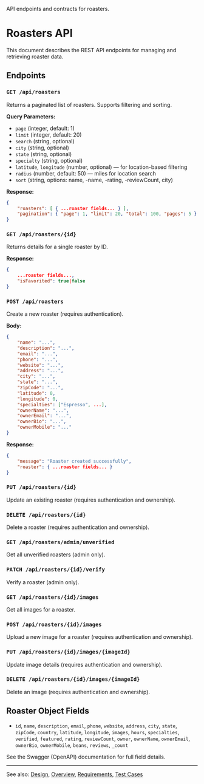
API endpoints and contracts for roasters.

# Roasters API

This document describes the REST API endpoints for managing and retrieving roaster data.

## Endpoints

### `GET /api/roasters`
Returns a paginated list of roasters. Supports filtering and sorting.

**Query Parameters:**
- `page` (integer, default: 1)
- `limit` (integer, default: 20)
- `search` (string, optional)
- `city` (string, optional)
- `state` (string, optional)
- `specialty` (string, optional)
- `latitude`, `longitude` (number, optional) — for location-based filtering
- `radius` (number, default: 50) — miles for location search
- `sort` (string, options: name, -name, -rating, -reviewCount, city)

**Response:**
```json
{
	"roasters": [ { ...roaster fields... } ],
	"pagination": { "page": 1, "limit": 20, "total": 100, "pages": 5 }
}
```

### `GET /api/roasters/{id}`
Returns details for a single roaster by ID.

**Response:**
```json
{
	...roaster fields...,
	"isFavorited": true|false
}
```

### `POST /api/roasters`
Create a new roaster (requires authentication).

**Body:**
```json
{
	"name": "...",
	"description": "...",
	"email": "...",
	"phone": "...",
	"website": "...",
	"address": "...",
	"city": "...",
	"state": "...",
	"zipCode": "...",
	"latitude": 0,
	"longitude": 0,
	"specialties": ["Espresso", ...],
	"ownerName": "...",
	"ownerEmail": "...",
	"ownerBio": "...",
	"ownerMobile": "..."
}
```

**Response:**
```json
{
	"message": "Roaster created successfully",
	"roaster": { ...roaster fields... }
}
```

### `PUT /api/roasters/{id}`
Update an existing roaster (requires authentication and ownership).

### `DELETE /api/roasters/{id}`
Delete a roaster (requires authentication and ownership).

### `GET /api/roasters/admin/unverified`
Get all unverified roasters (admin only).

### `PATCH /api/roasters/{id}/verify`
Verify a roaster (admin only).

### `GET /api/roasters/{id}/images`
Get all images for a roaster.

### `POST /api/roasters/{id}/images`
Upload a new image for a roaster (requires authentication and ownership).

### `PUT /api/roasters/{id}/images/{imageId}`
Update image details (requires authentication and ownership).

### `DELETE /api/roasters/{id}/images/{imageId}`
Delete an image (requires authentication and ownership).

## Roaster Object Fields

- `id`, `name`, `description`, `email`, `phone`, `website`, `address`, `city`, `state`, `zipCode`, `country`, `latitude`, `longitude`, `images`, `hours`, `specialties`, `verified`, `featured`, `rating`, `reviewCount`, `owner`, `ownerName`, `ownerEmail`, `ownerBio`, `ownerMobile`, `beans`, `reviews`, `_count`


See the Swagger (OpenAPI) documentation for full field details.

---

See also: [Design](design.md), [Overview](overview.md), [Requirements](requirements.md), [Test Cases](test.md)

